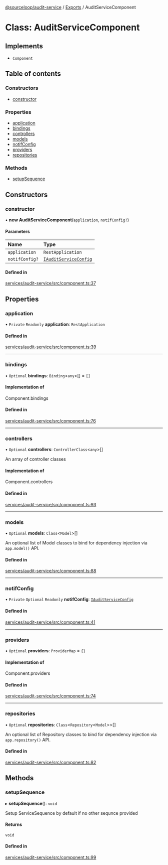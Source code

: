 [@sourceloop/audit-service](../README.md) / [Exports](../modules.md) / AuditServiceComponent

# Class: AuditServiceComponent

## Implements

- `Component`

## Table of contents

### Constructors

- [constructor](AuditServiceComponent.md#constructor)

### Properties

- [application](AuditServiceComponent.md#application)
- [bindings](AuditServiceComponent.md#bindings)
- [controllers](AuditServiceComponent.md#controllers)
- [models](AuditServiceComponent.md#models)
- [notifConfig](AuditServiceComponent.md#notifconfig)
- [providers](AuditServiceComponent.md#providers)
- [repositories](AuditServiceComponent.md#repositories)

### Methods

- [setupSequence](AuditServiceComponent.md#setupsequence)

## Constructors

### constructor

• **new AuditServiceComponent**(`application`, `notifConfig?`)

#### Parameters

| Name | Type |
| :------ | :------ |
| `application` | `RestApplication` |
| `notifConfig?` | [`IAuditServiceConfig`](../interfaces/IAuditServiceConfig.md) |

#### Defined in

[services/audit-service/src/component.ts:37](https://github.com/codeweb05/repo1/blob/a4cf318/services/audit-service/src/component.ts#L37)

## Properties

### application

• `Private` `Readonly` **application**: `RestApplication`

#### Defined in

[services/audit-service/src/component.ts:39](https://github.com/codeweb05/repo1/blob/a4cf318/services/audit-service/src/component.ts#L39)

___

### bindings

• `Optional` **bindings**: `Binding`<`any`\>[] = `[]`

#### Implementation of

Component.bindings

#### Defined in

[services/audit-service/src/component.ts:76](https://github.com/codeweb05/repo1/blob/a4cf318/services/audit-service/src/component.ts#L76)

___

### controllers

• `Optional` **controllers**: `ControllerClass`<`any`\>[]

An array of controller classes

#### Implementation of

Component.controllers

#### Defined in

[services/audit-service/src/component.ts:93](https://github.com/codeweb05/repo1/blob/a4cf318/services/audit-service/src/component.ts#L93)

___

### models

• `Optional` **models**: `Class`<`Model`\>[]

An optional list of Model classes to bind for dependency injection
via `app.model()` API.

#### Defined in

[services/audit-service/src/component.ts:88](https://github.com/codeweb05/repo1/blob/a4cf318/services/audit-service/src/component.ts#L88)

___

### notifConfig

• `Private` `Optional` `Readonly` **notifConfig**: [`IAuditServiceConfig`](../interfaces/IAuditServiceConfig.md)

#### Defined in

[services/audit-service/src/component.ts:41](https://github.com/codeweb05/repo1/blob/a4cf318/services/audit-service/src/component.ts#L41)

___

### providers

• `Optional` **providers**: `ProviderMap` = `{}`

#### Implementation of

Component.providers

#### Defined in

[services/audit-service/src/component.ts:74](https://github.com/codeweb05/repo1/blob/a4cf318/services/audit-service/src/component.ts#L74)

___

### repositories

• `Optional` **repositories**: `Class`<`Repository`<`Model`\>\>[]

An optional list of Repository classes to bind for dependency injection
via `app.repository()` API.

#### Defined in

[services/audit-service/src/component.ts:82](https://github.com/codeweb05/repo1/blob/a4cf318/services/audit-service/src/component.ts#L82)

## Methods

### setupSequence

▸ **setupSequence**(): `void`

Setup ServiceSequence by default if no other sequnce provided

#### Returns

`void`

#### Defined in

[services/audit-service/src/component.ts:99](https://github.com/codeweb05/repo1/blob/a4cf318/services/audit-service/src/component.ts#L99)
